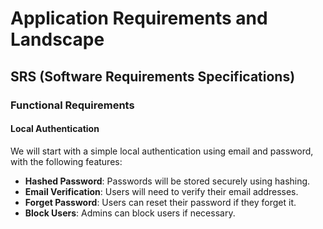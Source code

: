 # Application Requirements and Landscape

## SRS (Software Requirements Specifications)

### Functional Requirements

#### Local Authentication

We will start with a simple local authentication using email and password, with the following features:

- **Hashed Password**: Passwords will be stored securely using hashing.
- **Email Verification**: Users will need to verify their email addresses.
- **Forget Password**: Users can reset their password if they forget it.
- **Block Users**: Admins can block users if necessary.
